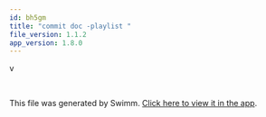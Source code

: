 ```yaml
---
id: bh5gm
title: "commit doc -playlist "
file_version: 1.1.2
app_version: 1.8.0
---
```


v

<br/>

This file was generated by Swimm. [Click here to view it in the app](https://swimm-web-app.web.app/repos/Z2l0aHViJTNBJTNBTm9hUmVwbyUzQSUzQU5vYW96ZXI=/docs/bh5gm).
